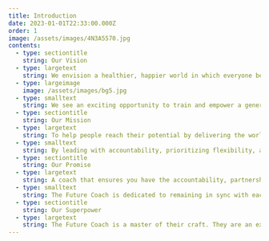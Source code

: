 ```yaml
---
title: Introduction
date: 2023-01-01T22:33:00.000Z
order: 1
image: /assets/images/4N3A5570.jpg
contents:
  - type: sectiontitle
    string: Our Vision
  - type: largetext
    string: We envision a healthier, happier world in which everyone benefits from personalized coaching.
  - type: largeimage
    image: /assets/images/bg5.jpg
  - type: smalltext
    string: We see an exciting opportunity to train and empower a generation of expert coaches to expand their reach and partner with people across the globe. Within these partnerships, people will find the expertise and support they need to make lasting improvements to their health and well-being.
  - type: sectiontitle
    string: Our Mission
  - type: largetext
    string: To help people reach their potential by delivering the world’s best coaching experience at scale.
  - type: smalltext
    string: By leading with accountability, prioritizing flexibility, and owning the research and planning required to design effective and achievable workout routines, we can partner with anyone to remove barriers, build sustainable habits, and achieve life-changing results.
  - type: sectiontitle
    string: Our Promise
  - type: largetext
    string: A coach that ensures you have the accountability, partnership, and support you need to unlock the life-changing benefits of personalized programming.
  - type: smalltext
    string: The Future Coach is dedicated to remaining in sync with each client; they are proactive, resourceful, and seek feedback to ensure that each client always has what they need to achieve success.
  - type: sectiontitle
    string: Our Superpower
  - type: largetext
    string: The Future Coach is a master of their craft. They are an expert programmer, a dedicated and empathetic partner, and they actively go above and beyond to deliver value. For each client, they build a personalized path that incorporates Future’s innovative tools to enhance the experience at every stage.
---
```

